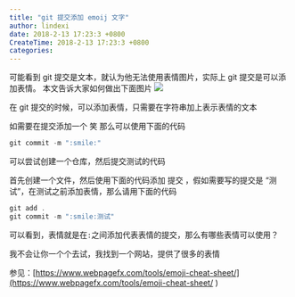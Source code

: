 ```yaml
---
title: "git 提交添加 emoij 文字"
author: lindexi
date: 2018-2-13 17:23:3 +0800
CreateTime: 2018-2-13 17:23:3 +0800
categories: 
---
```


可能看到 git 提交是文本，就认为他无法使用表情图片，实际上 git 提交是可以添加表情。
本文告诉大家如何做出下面图片
![](http://7xqpl8.com1.z0.glb.clouddn.com/34fdad35-5dfe-a75b-2b4b-8c5e313038e2%2F201772019141.jpg)

<!--more-->


<!-- csdn -->

在 git 提交的时候，可以添加表情，只需要在字符串加上表示表情的文本

如需要在提交添加一个 笑 那么可以使用下面的代码

```csharp
git commit -m ":smile:"
```

可以尝试创建一个仓库，然后提交测试的代码

首先创建一个文件，然后使用下面的代码添加 提交 ，假如需要写的提交是 “测试”，在测试之前添加表情，那么请用下面的代码

```csharp
git add .
git commit -m ":smile:测试"
```

可以看到，表情就是在`:`之间添加代表表情的提交，那么有哪些表情可以使用？

我不会让你一个个去试，我找到一个网站，提供了很多的表情

参见：[https://www.webpagefx.com/tools/emoji-cheat-sheet/](https://www.webpagefx.com/tools/emoji-cheat-sheet/ )

